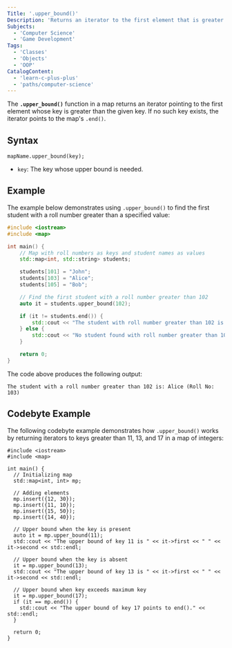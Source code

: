 ```yaml
---
Title: '.upper_bound()'
Description: 'Returns an iterator to the first element that is greater than the specified key.'
Subjects:
  - 'Computer Science'
  - 'Game Development'
Tags:
  - 'Classes'
  - 'Objects'
  - 'OOP'
CatalogContent:
  - 'learn-c-plus-plus'
  - 'paths/computer-science'
---
```


The **`.upper_bound()`** function in a map returns an iterator pointing to the first element whose key is greater than the given key. If no such key exists, the iterator points to the map's `.end()`.

## Syntax

```pseudo
mapName.upper_bound(key);
```

- `key`: The key whose upper bound is needed.

## Example

The example below demonstrates using `.upper_bound()` to find the first student with a roll number greater than a specified value:

```cpp
#include <iostream>
#include <map>

int main() {
    // Map with roll numbers as keys and student names as values
    std::map<int, std::string> students;

    students[101] = "John";
    students[103] = "Alice";
    students[105] = "Bob";

    // Find the first student with a roll number greater than 102
    auto it = students.upper_bound(102);

    if (it != students.end()) {
        std::cout << "The student with roll number greater than 102 is: " << it->second << " (Roll No: " << it->first << ")" << std::endl;
    } else {
        std::cout << "No student found with roll number greater than 102." << std::endl;
    }

    return 0;
}
```

The code above produces the following output:

```shell
The student with a roll number greater than 102 is: Alice (Roll No: 103)
```

## Codebyte Example

The following codebyte example demonstrates how `.upper_bound()` works by returning iterators to keys greater than 11, 13, and 17 in a map of integers:

```codebyte/cpp
#include <iostream>
#include <map>

int main() {
  // Initializing map
  std::map<int, int> mp;

  // Adding elements
  mp.insert({12, 30});
  mp.insert({11, 10});
  mp.insert({15, 50});
  mp.insert({14, 40});

  // Upper bound when the key is present
  auto it = mp.upper_bound(11);
  std::cout << "The upper bound of key 11 is " << it->first << " " << it->second << std::endl;

  // Upper bound when the key is absent
  it = mp.upper_bound(13);
  std::cout << "The upper bound of key 13 is " << it->first << " " << it->second << std::endl;

  // Upper bound when key exceeds maximum key
  it = mp.upper_bound(17);
  if (it == mp.end()) {
    std::cout << "The upper bound of key 17 points to end()." << std::endl;
  }

  return 0;
}
```
